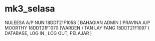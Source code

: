 # mk3_selasa
NULEESA A/P NUN 18DDT21F1058  ( BAHAGIAN ADMIN ) 
PRAVINA A/P MOORTHY 18DDT21F1070 (WARDEN )
TAN LAY FANG 18DDT21F1097   ( DATABASE, LOG IN , LOG OUT, PELAJAR )
